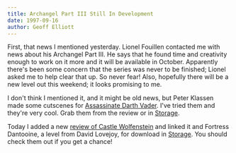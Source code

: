 ```yaml
---
title: Archangel Part III Still In Development
date: 1997-09-16
author: Geoff Elliott
---
```


First, that news I mentioned yesterday. Lionel Fouillen contacted me with news about his Archangel Part III. He says that he found time and creativity enough to work on it more and it will be available in October. Apparently there's been some concern that the series was never to be finished; Lionel asked me to help clear that up. So never fear! Also, hopefully there will be a new level out this weekend; it looks promising to me.

I don't think I mentioned it, and it might be old news, but Peter Klassen made some cutscenes for [Assassinate Darth Vader](/missions/kilvader/). I've tried them and they're very cool. Grab them from the review or in [Storage](/storage/).

Today I added a new [review of Castle Wolfenstein](/missions/wolf/) and linked it and Fortress Dantooine, a level from David Lovejoy, for download in [Storage](/storage/). You should check them out if you get a chance!